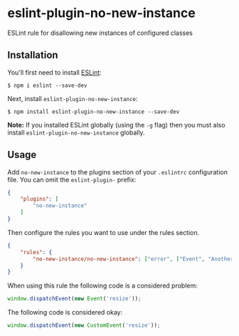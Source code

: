 # eslint-plugin-no-new-instance

ESLint rule for disallowing new instances of configured classes

## Installation

You'll first need to install [ESLint](http://eslint.org):

```
$ npm i eslint --save-dev
```

Next, install `eslint-plugin-no-new-instance`:

```
$ npm install eslint-plugin-no-new-instance --save-dev
```

**Note:** If you installed ESLint globally (using the `-g` flag) then you must also install `eslint-plugin-no-new-instance` globally.

## Usage

Add `no-new-instance` to the plugins section of your `.eslintrc` configuration file. You can omit the `eslint-plugin-` prefix:

```json
{
    "plugins": [
        "no-new-instance"
    ]
}
```


Then configure the rules you want to use under the rules section.

```json
{
    "rules": {
        "no-new-instance/no-new-instance": ["error", ["Event", "AnotherClass"]]
    }
}
```

When using this rule the following code is a considered problem:
```js
window.dispatchEvent(new Event('resize'));
```


The following code is considered okay:
```js
window.dispatchEvent(new CustomEvent('resize'));
```



